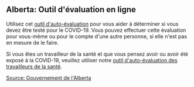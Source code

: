 ## Alberta: Outil d'évaluation en ligne

Utilisez cet [outil d'auto-évaluation](https://myhealth.alberta.ca/Journey/COVID-19/Pages/COVID-Self-Assessment.aspx) pour vous aider à déterminer si vous devez être testé pour le COVID-19. Vous pouvez effectuer cette évaluation pour vous-même ou pour le compte d'une autre personne, si elle n'est pas en mesure de le faire.

Si vous êtes un travailleur de la santé et que vous pensez avoir ou avoir été exposé à la COVID-19, veuillez utiliser notre [outil d'auto-évaluation des travailleurs de la santé](https://myhealth.alberta.ca/Journey/COVID-19/Pages/HWAssessLanding.aspx).

[Source: Gouvernement de l'Alberta](https://www.albertahealthservices.ca/default.aspx)
